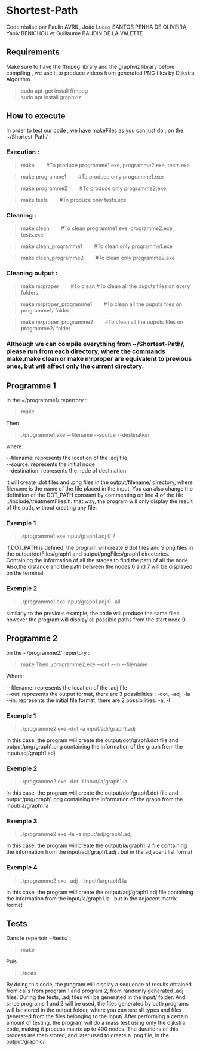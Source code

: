 # Shortest-Path

Code réalisé par Paulin AVRIL, João Lucas SANTOS PENHA DE OLIVEIRA, Yaniv BENICHOU et Guillaume BAUDIN DE LA VALETTE

## Requirements 
Make sure to have the ffmpeg library and the graphviz library before compiling , we use it to produce videos from generated PNG files by Dijkstra Algorithm. 

>sudo apt-get install ffmpeg  
>sudo apt install graphviz 

## How to execute
In order to test our code , we have makeFiles as you can just do , on the ~/Shortest-Path/ :

### Execution : 
>make   &nbsp;&nbsp;&nbsp;&nbsp;&nbsp;&nbsp; #To produce programme1.exe, programme2.exe, tests.exe

>make programme1   &nbsp;&nbsp;&nbsp;&nbsp;&nbsp;&nbsp; #To produce only programme1.exe 

>make programme2   &nbsp;&nbsp;&nbsp;&nbsp;&nbsp;&nbsp; #To produce only programme2.exe 

>make tests   &nbsp;&nbsp;&nbsp;&nbsp;&nbsp;&nbsp; #To produce only tests.exe

### Cleaning :
>make clean   &nbsp;&nbsp;&nbsp;&nbsp;&nbsp;&nbsp; #To clean  programme1.exe, programme2.exe, tests.exe

>make clean_programme1   &nbsp;&nbsp;&nbsp;&nbsp;&nbsp;&nbsp; #To clean only  programme1.exe 

>make clean_programme2   &nbsp;&nbsp;&nbsp;&nbsp;&nbsp;&nbsp; #To clean only  programme2.exe 

### Cleaning output : 
>make mrproper   &nbsp;&nbsp;&nbsp;&nbsp;&nbsp;&nbsp; #To clean  #To clean all the ouputs files on every folders

>make mrproper_programme1   &nbsp;&nbsp;&nbsp;&nbsp;&nbsp;&nbsp; #To clean all the ouputs files on programme1/ folder

>make mrproper_programme2   &nbsp;&nbsp;&nbsp;&nbsp;&nbsp;&nbsp; #To clean all the ouputs files on programme2/ folder

### Although we can compile everything from ~/Shortest-Path/, please run from each directory, where the commands make,make clean or make mrproper are equivalent to previous ones, but will affect only the current directory.

## Programme 1
In the ~/programme1/ repertory :

> make   

Then

> ./programme1.exe --filename --source --destination

where:

--filename: represents the location of the .adj file <br>
--source: represents the initial node <br>
--destination: represents the node of destination <br>

it will create .dot files and .png files in the output/filename/ directory, where filename is the name of the file placed in the input.
You can also change the definition of the DOT_PATH constant by commenting on line 4 of the file ../include/treatmentFiles.h. that way, the program will only display the result of the path, without creating any file.

### Exemple 1

>./programme1.exe input/graph1.adj 0 7

if DOT_PATH is defined, the program will create 9 dot files and 9 png files in the output/dotFiles/graph1 and output/pngFiles/graph1 directories. Containing the information of all the stages to find the path of all the node. <br>
Also,the distance and the path between the nodes 0 and 7 will be displayed on the terminal.

### Exemple 2

>./programme1.exe input/graph1.adj 0 -all

similarly to the previous example, the code will produce the same files however the program will display all possible paths from the start node 0

## Programme 2
on the  ~/programme2/ repertory : 
> make 
Then
> ./programme2.exe --out --in --filename

Where:

--filename: represents the location of the .adj file <br>
--out: represents the output format, there are 3 possibilities : -dot, -adj, -la <br>
--in: represents the initial file format, there are 2 possibilities: -a, -l <br>
### Exemple 1

>./programme2.exe -dot -a input/adj/graph1.adj

In this case, the program will create the output/dot/graph1.dot file and output/png/graph1.png containing the information of the graph from the input/adj/graph1.adj 
### Exemple 2

>./programme2.exe -dot -l input/la/graph1.la

In this case, the program will create the output/dot/graph1.dot file and output/png/graph1.png containing the information of the graph from the input/la/graph1.la 

### Exemple 3

>./programme2.exe -la -a input/adj/graph1.adj

In this case, the program will create the output/la/graph1.la file containing the information from the input/adj/graph1.adj . but in the adjacent list format

### Exemple 4

>./programme2.exe -adj -l input/la/graph1.la

In this case, the program will create the output/adj/graph1.adj file containing the information from the input/la/graph1.la . but in the adjacent matrix format


## Tests
Dans le repertoir ~/tests/ :

> make

Puis

> ./tests

By doing this code, the program will display a sequence of results obtained from calls from program 1 and program 2, from randomly generated .adj files.
During the tests, .adj files will be generated in the input/ folder. And since programs 1 and 2 will be used, the files generated by both programs will be stored in the output folder, where you can see all types and files generated from the files belonging to the input/
After performing a certain amount of testing, the program will do a mass test using only the dijkstra code, making it process matrix up to 400 nodes. The durations of this process are then stored, and later used to create a .png file, in the output/graphic/
